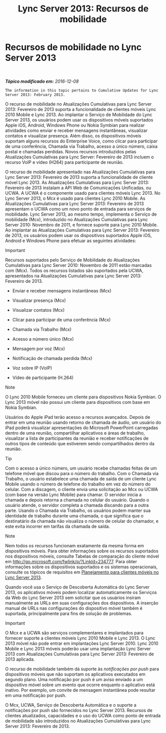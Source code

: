 ﻿---
title: 'Lync Server 2013: Recursos de mobilidade'
TOCTitle: Recursos de mobilidade
ms:assetid: 12517a88-2531-44a5-bea5-d8884aff53eb
ms:mtpsurl: https://technet.microsoft.com/pt-br/library/Hh689983(v=OCS.15)
ms:contentKeyID: 49305950
ms.date: 12/10/2016
mtps_version: v=OCS.15
ms.translationtype: HT
---

# Recursos de mobilidade no Lync Server 2013

 

_**Tópico modificado em:** 2016-12-08_

    The information in this topic pertains to Cumulative Updates for Lync Server 2013: February 2013.

O recurso de mobilidade no Atualizações Cumulativas para Lync Server 2013: Fevereiro de 2013 suporta a funcionalidade de clientes móveis Lync 2010 Mobile e Lync 2013. Ao implantar o Serviço de Mobilidade do Lync Server 2013, os usuários podem usar os dispositivos móveis suportados Apple iOS, Android, Windows Phone ou Nokia Symbian para realizar atividades como enviar e receber mensagens instantâneas, visualizar contatos e visualizar presença. Além disso, os dispositivos móveis suportam alguns recursos do Enterprise Voice, como clicar para participar de uma conferência, Chamada via Trabalho, acesso a único número, caixa postal e chamadas perdidas. Novos recursos introduzidos pelas Atualizações Cumulativas para Lync Server: Fevereiro de 2013 incluem o recurso VoIP e vídeo (H264) para participante de reunião.

O recurso de mobilidade apresentado nas Atualizações Cumulativas para Lync Server 2013: Fevereiro de 2013 suporta a funcionalidade de cliente móvel Lync 2013. As Atualizações Cumulativas para Lync Server 2013: Fevereiro de 2013 instalam a API Web de Comunicações Unificadas, ou UCWA. A UCWA é o componente usado para clientes móveis Lync 2013. No Lync Server 2013, o Mcx é usado para clientes Lync 2010 Mobile. As Atualizações Cumulativas para Lync Server 2013: Fevereiro de 2013 apresentam o UCWA como um novo ponto de entrada para serviços de mobilidade. Lync Server 2013, ao mesmo tempo, implementa o Serviço de mobilidade (Mcx), introduzido no Atualizações Cumulativas para Lync Server 2010: Novembro de 2011, e fornece suporte para Lync 2010 Mobile. Ao implantar as Atualizações Cumulativas para Lync Server 2013: Fevereiro de 2013, os usuários podem usar os dispositivos suportados Apple iOS, Android e Windows Phone para efetuar as seguintes atividades:

> [!IMPORTANT]  
> Recursos suportados pelo Serviço de Mobilidade do Atualizações Cumulativas para Lync Server 2010: Novembro de 2011 estão marcadas com (Mcx). Todos os recursos listados são suportados pela UCWA, apresentados na Atualizações Cumulativas para Lync Server 2013: Fevereiro de 2013.

  - Enviar e receber mensagens instantâneas (Mcx)

  - Visualizar presença (Mcx)

  - Visualizar contatos (Mcx)

  - Clicar para participar de uma conferência (Mcx)

  - Chamada via Trabalho (Mcx)

  - Acesso a número único (Mcx)

  - Mensagem por voz (Mcx)

  - Notificação de chamada perdida (Mcx)

  - Voz sobre IP (VoIP)

  - Vídeo de participante (H.264)

> [!NOTE]  
> O Lync 2010 Mobile forneceu um cliente para dispositivos Nokia Symbian. O Lync 2013 móvel não possui um cliente para dispositivos com base em Nokia Symbian.

Usuários do Apple iPad terão acesso a recursos avançados. Depois de entrar em uma reunião usando retorno de chamada de áudio, um usuário do iPad poderá visualizar apresentações do Microsoft PowerPoint carregadas dentro de uma reunião, compartilhar aplicativos e áreas de trabalho, visualizar a lista de participantes da reunião e receber notificações de outros tipos de conteúdo que estiverem sendo compartilhados dentro da reunião.


> [!TIP]  
> Com o acesso a único número, um usuário recebe chamadas feitas de um telefone móvel que discou para o número do trabalho. Com o Chamada via Trabalho, o usuário estabelece uma chamada de saída de um cliente Lync Mobile usando o número de telefone do trabalho em vez do número do celular. Com a discagem, o cliente envia uma solicitação ao Mcx ou UCWA (com base na versão Lync Mobile) para chamar. O servidor inicia a chamada e depois retorna a chamada no celular do usuário. Quando o usuário atende, o servidor completa a chamada discando para a outra parte. Usando o Chamada via Trabalho, os usuários podem manter sua identidade de trabalho durante uma chamada, o que significa que o destinatário da chamada não visualiza o número de celular do chamador, e este evita incorrer em tarifas da chamada de saída.



> [!NOTE]  
> Nem todos os recursos funcionam exatamente da mesma forma em dispositivos móveis. Para obter informações sobre os recursos suportados nos dispositivos móveis, consulte Tabelas de comparação do cliente móvel em <a href="http://go.microsoft.com/fwlink/p/?linkid=234777">http://go.microsoft.com/fwlink/p/?LinkId=234777</a>. Para obter informações sobre os dispositivos suportados e os sistemas operacionais, consulte os tópicos de requisitos em <a href="lync-server-2013-planning-for-mobile-clients.md">Planejamento para clientes móveis no Lync Server 2013</a>.

Quando você usa o Serviço de Descoberta Automática do Lync Server 2013, os aplicativos móveis podem localizar automaticamente os Serviços da Web do Lync Server 2013 sem solicitar que os usuários insiram manualmente as URLs em suas configurações dos dispositivos. A inserção manual de URLs nas configurações do dispositivo móvel também é suportada, principalmente para fins de solução de problemas.

> [!IMPORTANT]  
> O Mcx e a UCWA são serviços complementares e implantados para fornecer suporte a clientes móveis Lync 2010 Mobile e Lync 2013. O Lync 2013 móvel não pode entrar em implantações Lync Server 2010. Lync 2010 Mobile e Lync 2013 móveis poderão usar uma implantação Lync Server 2013 com Atualizações Cumulativas para Lync Server 2013: Fevereiro de 2013 aplicada.

O recurso de mobilidade também dá suporte às *notificações por push* para dispositivos móveis que não suportam os aplicativos executados em segundo plano. Uma notificação por push é um aviso enviado a um dispositivo móvel sobre um evento que ocorre enquanto o aplicativo está inativo. Por exemplo, um convite de mensagem instantânea pode resultar em uma notificação por push.

O Mcx, UCWA, Serviço de Descoberta Automática e o suporte a notificações por push são fornecidos no Lync Server 2013. Recursos de clientes atualizados, capacidades e o uso do UCWA como ponto de entrada de mobilidade são introduzidos no Atualizações Cumulativas para Lync Server 2013: Fevereiro de 2013.

